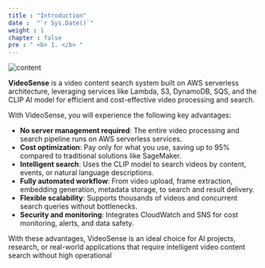 ```yaml
---
title : "Introduction"
date :  "`r Sys.Date()`" 
weight : 1 
chapter : false
pre : " <b> 1. </b> "
---
```


![content](/images/image-2.png) 

**VideoSense** is a video content search system built on AWS serverless architecture, leveraging services like Lambda, S3, DynamoDB, SQS, and the CLIP AI model for efficient and cost-effective video processing and search.

With VideoSense, you will experience the following key advantages:

- **No server management required**: The entire video processing and search pipeline runs on AWS serverless services.
- **Cost optimization**: Pay only for what you use, saving up to 95% compared to traditional solutions like SageMaker.
- **Intelligent search**: Uses the CLIP model to search videos by content, events, or natural language descriptions.
- **Fully automated workflow**: From video upload, frame extraction, embedding generation, metadata storage, to search and result delivery.
- **Flexible scalability**: Supports thousands of videos and concurrent search queries without bottlenecks.
- **Security and monitoring**: Integrates CloudWatch and SNS for cost monitoring, alerts, and data safety.

With these advantages, VideoSense is an ideal choice for AI projects, research, or real-world applications that require intelligent video content search without high operational